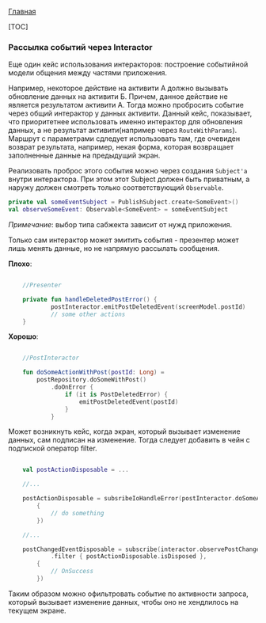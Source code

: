 [Главная](../main.md)

[TOC]


### Рассылка событий через Interactor

Еще один кейс использования интеракторов: построение событийной модели общения
между частями приложения.

Например, некоторое действие на активити А должно вызывать обновление
данных на активити Б. Причем, данное действие не является результатом активити А.
Тогда можно пробросить событие через общий интерактор у данных активити.
Данный кейс, показывает, что приоритетнее использовать именно интерактор для
обновления данных, а не результат активити(например через `RouteWithParams`).
Маршрут с параметрами сдледует использовать там, где очевиден возврат результата, например,
некая форма, которая возвращает заполненные данные на предыдущий экран.

Реализовать проброс этого события можно через создания `Subject'а` внутри
интерактора. При этом этот Subject должен быть приватным, а наружу должен
смотреть только соответствующий `Observable`.

``` kotlin
private val someEventSubject = PublishSubject.create<SomeEvent>()
val observeSomeEvent: Observable<SomeEvent> = someEventSubject
```

*Примечание*: выбор типа сабжекта зависит от нужд приложения.

Только сам интерактор может эмитить события - презентер может лишь менять данные,
но не напрямую рассылать сообщения.

**Плохо**:

```kotlin

    //Presenter

    private fun handleDeletedPostError() {
            postInteractor.emitPostDeletedEvent(screenModel.postId)
            // some other actions
    }

```

**Хорошо**:

```kotlin

    //PostInteractor

    fun doSomeActionWithPost(postId: Long) =
        postRepository.doSomeWithPost()
            .doOnError {
                if (it is PostDeletedError) {
                    emitPostDeletedEvent(postId)
                }
            }

```

Может возникнуть кейс, когда экран, который вызывает изменение данных, сам
подписан на изменение. Тогда следует добавить в чейн с подпиской оператор filter.

``` kotlin

    val postActionDisposable = ...

    //...

    postActionDisposable = subsribeIoHandleError(postInteractor.doSomeActionWithPost(screenModel.postId),
        {
            // do something
        })

    //...

    postChangedEventDisposable = subscribe(interactor.observePostChangedEvent
            .filter { postActionDisposable.isDisposed },
        {
            // OnSuccess
        })
```

Таким образом можно офильтровать событие по активности запроса, который вызывает
изменение данных, чтобы оно не хендлилось на текущем экране.

[handle_errors]: ../ui/presenter.md
